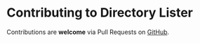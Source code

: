 # Contributing to Directory Lister

Contributions are **welcome** via Pull Requests on [GitHub](https://github.com/DmitrysXYZ/Emergency-System).
